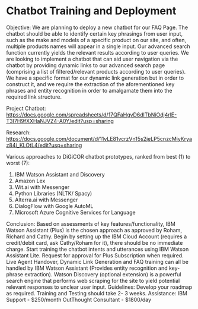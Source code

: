 # Chatbot Training and Deployment

Objective: 
           We are planning to deploy a new chatbot for our FAQ Page. 
           The chatbot should be able to identify certain key phrasings from user input, 
           such as the make and models of a specific product on our site, and often, 
           multiple products names will appear in a single input. 
           Our advanced search function currently yields the relevant results according to user queries. 
           We are looking to implement a chatbot that can aid user navigation via the chatbot by providing dynamic links to our advanced search page
           (comprising a list of filtered/relevant products according to user queries). 
           We have a specific format for our dynamic link generation but in order to construct it, 
           and we require the extraction of the aforementioned key phrases and entity recognition in order to amalgamate them into the required link structure.
           
Project Chatbot: https://docs.google.com/spreadsheets/d/17QFaHgvD6dlTbNiOdj4rlE-T3I7H9fXXHaNJVZ4-A0Y/edit?usp=sharing

Research: https://docs.google.com/document/d/11yLE81vcrzVn15s2jeLP5cnzcMiyKryaz84i_KLOtL4/edit?usp=sharing

Various approaches to DiGiCOR chatbot prototypes, ranked from best (1) to worst (7):
1. IBM Watson Assistant and Discovery
2. Amazon Lex
3. Wit.ai with Messenger
4. Python Libraries (NLTK/ Spacy)
5. Alterra.ai with Messenger
6. DialogFlow with Google AutoML
7. Microsoft Azure Cognitive Services for Language

Conclusion: 
            Based on assessments of key features/functionality, IBM Watson Assistant (Plus) is the chosen approach as approved by Roham, Richard and Cathy.
            Begin by setting up the IBM Cloud Account (requires a credit/debit card, ask Cathy/Roham for it), there should be no immediate charge. 
            Start training the chatbot intents and utterances using IBM Watson Assistant Lite. Request for approval for Plus Subscription when required.
            Live Agent Handover, Dynamic Link Generation and FAQ training can all be handled by IBM Watson Assistant (Provides entity recognition and key-phrase extraction).
            Watson Discovery (optional extension) is a powerful search engine that performs web scraping for the site to yield potential relevant responses to unclear user input.
Guidelines: Develop your roadmap as required. 
            Training and Testing should take 2- 3 weeks.
Assistance: IBM Support - $250/month
            OutThought Consultant - $1800/day
